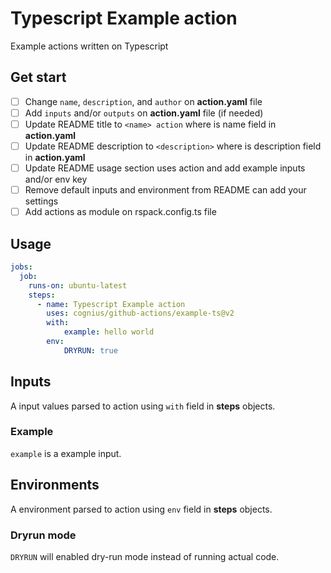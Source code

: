 # Typescript Example action

Example actions written on Typescript

## Get start

<!-- THIS SECTION SHOULD BE REMOVED ONCE YOUR ACTION IS COMPLETED -->

- [ ] Change `name`, `description`, and `author` on **action.yaml** file
- [ ] Add `inputs` and/or `outputs` on **action.yaml** file (if needed)
- [ ] Update README title to `<name> action` where **<name>** is name field in **action.yaml**
- [ ] Update README description to `<description>` where **<description>** is description field in **action.yaml**
- [ ] Update README usage section uses action and add example inputs and/or env key
- [ ] Remove default inputs and environment from README can add your settings
- [ ] Add actions as module on rspack.config.ts file

## Usage

```yaml
jobs:
  job:
    runs-on: ubuntu-latest
    steps:
      - name: Typescript Example action
        uses: cognius/github-actions/example-ts@v2
        with:
            example: hello world
        env:
            DRYRUN: true
```

## Inputs

A input values parsed to action using `with` field in **steps** objects.

### Example

`example` is a example input.

## Environments

A environment parsed to action using `env` field in **steps** objects.

### Dryrun mode

`DRYRUN` will enabled dry-run mode instead of running actual code.
